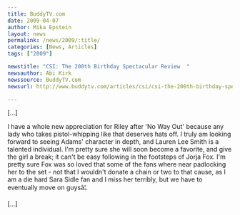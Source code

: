 ```yaml
---
title: BuddyTV.com
date: 2009-04-07
author: Mika Epstein
layout: news
permalink: /news/2009/:title/
categories: [News, Articles]
tags: ["2009"]

newstitle: "CSI: The 200th Birthday Spectacular Review  "
newsauthor: Abi Kirk  
newssource: BuddyTV.com  
newsurl: http://www.buddytv.com/articles/csi/csi-the-200th-birthday-spectac-27603.aspx  

---
```


[...]

I have a whole new appreciation for Riley after 'No Way Out' because any lady who takes pistol-whipping like that deserves hats off. I truly am looking forward to seeing Adams' character in depth, and Lauren Lee Smith is a talented individual. I'm pretty sure she will soon become a favorite, and give the girl a break; it can't be easy following in the footsteps of Jorja Fox. I'm pretty sure Fox was so loved that some of the fans where near padlocking her to the set - not that I wouldn't donate a chain or two to that cause, as I am a die hard Sara Sidle fan and I miss her terribly, but we have to eventually move on guysâ¦.

[...]  
